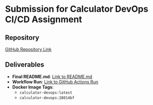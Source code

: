 # Submission for Calculator DevOps CI/CD Assignment

## Repository
[GitHub Repository Link](https://github.com/sup-neupane/Hands-On-DevOps-CI-CD-LSPP-2025)

## Deliverables

- **Final README.md**: [Link to README.md](https://github.com/sup-neupane/Hands-On-DevOps-CI-CD-LSPP-2025/blob/main/README.md)
- **Workflow Run**: [Link to GitHub Actions Run](https://github.com/sup-neupane/Hands-On-DevOps-CI-CD-LSPP-2025/actions)
- **Docker Image Tags**:
  - `calculator-devops:latest`
  - `calculator-devops:28014bf`

